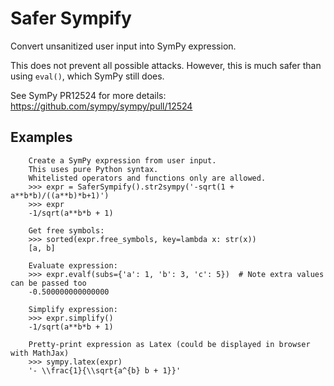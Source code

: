 # Safer Sympify

Convert unsanitized user input into SymPy expression.

This does not prevent all possible attacks. However, this is much safer than using `eval()`, which SymPy still does.

See SymPy PR12524 for more details: https://github.com/sympy/sympy/pull/12524



## Examples

```
    Create a SymPy expression from user input. 
    This uses pure Python syntax. 
    Whitelisted operators and functions only are allowed.
    >>> expr = SaferSympify().str2sympy('-sqrt(1 + a**b*b)/((a**b)*b+1)')
    >>> expr
    -1/sqrt(a**b*b + 1)

    Get free symbols:
    >>> sorted(expr.free_symbols, key=lambda x: str(x))
    [a, b]

    Evaluate expression:
    >>> expr.evalf(subs={'a': 1, 'b': 3, 'c': 5})  # Note extra values can be passed too
    -0.500000000000000

    Simplify expression:
    >>> expr.simplify()
    -1/sqrt(a**b*b + 1)

    Pretty-print expression as Latex (could be displayed in browser with MathJax)
    >>> sympy.latex(expr)
    '- \\frac{1}{\\sqrt{a^{b} b + 1}}'

```
